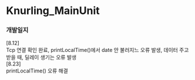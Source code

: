 # Knurling_MainUnit
### 개발일지


[8.12] <br>Tcp 연결 확인 완료, printLocalTime()에서 date 안 불러지느 오류 발생, 데이터 주고 받을 때, 딜레이 생기는 오류 발생
<br> [8.23] <br> printLocalTime() 오류 해결